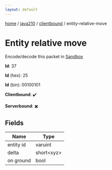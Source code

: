 ```yaml
---
layout: default
---
```


[home](/)  /  [java210](/protocol/java210)  /  [clientbound](/protocol/java210/clientbound)  /  entity-relative-move

# Entity relative move

Encode/decode this packet in [Sandbox](../../../sandbox/java210#clientbound.entity_relative_move)

**Id**: 37

**Id** (hex): 25

**Id** (bin): 00100101

**Clientbound**: ✔️

**Serverbound**: ✖️

## Fields

Name | Type
---|---
entity id | varuint
delta | short&lt;xyz&gt;
on ground | bool
